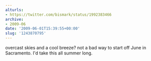 ```yaml
---
alturls:
- https://twitter.com/bismark/status/1992383466
archive:
- 2009-06
date: '2009-06-01T15:39:55+00:00'
slug: '1243870795'
---
```


overcast skies and a cool breeze? not a bad way to start off June in Sacramento. I'd take this all summer long.

